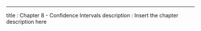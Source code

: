 ---
title       : Chapter 8 - Confidence Intervals
description : Insert the chapter description here